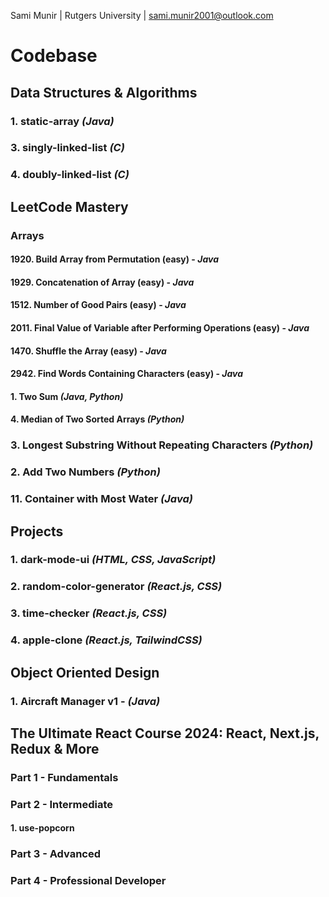 Sami Munir | Rutgers University | sami.munir2001@outlook.com

# Codebase

## Data Structures & Algorithms

### 1. static-array _(Java)_

### 3. singly-linked-list _(C)_

### 4. doubly-linked-list _(C)_

## LeetCode Mastery

### Arrays

#### 1920. Build Array from Permutation (easy) - _Java_

#### 1929. Concatenation of Array (easy) - _Java_

#### 1512. Number of Good Pairs (easy) - _Java_

#### 2011. Final Value of Variable after Performing Operations (easy) - _Java_

#### 1470. Shuffle the Array (easy) - _Java_

#### 2942. Find Words Containing Characters (easy) - _Java_

#### 1. Two Sum _(Java, Python)_

#### 4. Median of Two Sorted Arrays _(Python)_

### 3. Longest Substring Without Repeating Characters _(Python)_

### 2. Add Two Numbers _(Python)_

### 11. Container with Most Water _(Java)_

## Projects

### 1. dark-mode-ui _(HTML, CSS, JavaScript)_

### 2. random-color-generator _(React.js, CSS)_

### 3. time-checker _(React.js, CSS)_

### 4. apple-clone _(React.js, TailwindCSS)_

## Object Oriented Design

### 1. Aircraft Manager v1 - _(Java)_

## The Ultimate React Course 2024: React, Next.js, Redux & More

### Part 1 - Fundamentals

### Part 2 - Intermediate

#### 1. use-popcorn

### Part 3 - Advanced

### Part 4 - Professional Developer
